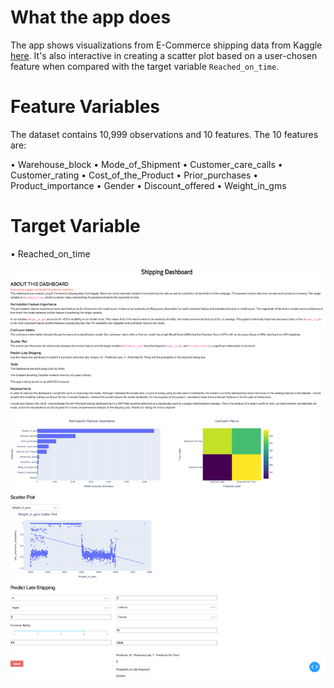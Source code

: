 # What the app does
The app shows visualizations from E-Commerce shipping data from Kaggle
[here](https://www.kaggle.com/prachi13/customer-analytics). It's also
interactive in creating a scatter plot based on a user-chosen feature when
compared with the target variable `Reached_on_time`. 

# Feature Variables
The dataset contains 10,999 observations and 10 features. The 10 features are:

• Warehouse_block
• Mode_of_Shipment
• Customer_care_calls
• Customer_rating
• Cost_of_the_Product
• Prior_purchases
• Product_importance
• Gender
• Discount_offered
• Weight_in_gms

# Target Variable
• Reached_on_time

![Home Screen](./shipping_dashboard.png "Home Screen")

